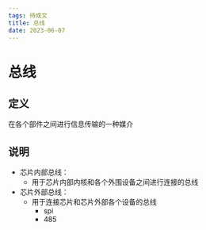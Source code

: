 ```yaml
---
tags: 待成文
title: 总线
date: 2023-06-07
---
```

# 总线

## 定义

在各个部件之间进行信息传输的一种媒介

## 说明

- 芯片内部总线：
	- 用于芯片内部内核和各个外围设备之间进行连接的总线
- 芯片外部总线：
	- 用于连接芯片和芯片外部各个设备的总线
		- spi
		- 485
